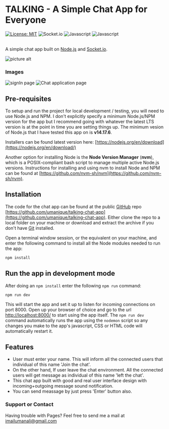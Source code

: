 # TALKING - A Simple Chat App for Everyone

[![License: MIT](https://img.shields.io/badge/License-MIT-blue.svg)](https://opensource.org/licenses/MIT)
![Socket.io](https://img.shields.io/badge/Socket.io-v3.0.1-green.svg)
![Javascript](https://img.shields.io/badge/NodeJs-v12.15.0-yellow.svg)
![Javascript](https://img.shields.io/badge/ReactJs-v17.0.1-orange.svg)
<br>
<br>

A simple chat app built on [Node.js](https://nodejs.org/) and [Socket.io](https://socket.io/).


![picture alt](https://wmuza.github.io/SocketIO-Chat-App/public/img/chat-app.PNG "Chat")

<h3>Images</h3>
<img src = "https://res.cloudinary.com/nithin/image/upload/v1610686040/Screenshot_355_qzp5j0.png" alt = "signIn page">
<img src = "https://res.cloudinary.com/nithin/image/upload/v1610686041/Screenshot_354_msf9yx.png" alt = "Chat application page">
   

## Pre-requisites

To setup and run the project for local development / testing, you will need to use Node.js and NPM. I don't explicitly specify a minimum Node.js/NPM version for the app but I recommend going with whatever the latest LTS version is at the point in time you are setting things up. The minimum vesion of Node.js that I have tested this app on is **v14.17.6**.


Installers can be found latest version here: [https://nodejs.org/en/download](https://nodejs.org/en/download/)

Another option for installing Node is the **Node Version Manager** (**nvm**), which is a POSIX-compliant bash script to manage multiple active Node.js versions. Instructions for installing and using nvm to install Node and NPM can be found at [https://github.com/nvm-sh/nvm](https://github.com/nvm-sh/nvm).

## Installation

The code for the chat app can be found at the public [GitHub](https://github.com/) repo [https://github.com/umanique/talking-chat-app](https://github.com/umanique/talking-chat-app). Either clone the repo to a local folder on your machine or download and extract the archive if you don't have [Git](https://git-scm.com/) installed.

Open a terminal window session, or the equivalent on your machine, and enter the following command to install all the Node modules needed to run the app:

```sh
npm install
```

## Run the app in development mode

After doing an `npm install` enter the following `npm run` command:

```sh
npm run dev
```

This will start the app and set it up to listen for incoming connections on port 8000. Open up your browser of choice and go to the url [http://localhost:8000/](http://localhost:8000/) to start using the app itself. The `npm run dev` command automatically runs the app using the `nodemon` script so any changes you make to the app's javascript, CSS or HTML code will automatically restart it.

## Features

- User must enter your name. This will inform all the connected users that individual of this name 'Join the chat'.
- On the other hand, If user leave the chat environment. All the connected users will get message as individual of this name 'left the chat'.
- This chat app built with good and real user interface design with incoming+outgoing message sound notification.
- You can send meassage by just press 'Enter' button also. 

### Support or Contact ###

Having trouble with Pages? Feel free to send me a mail at imailumanali@gmail.com

